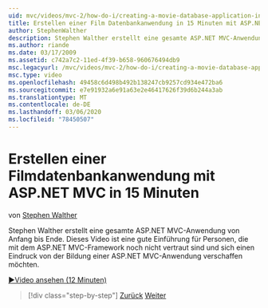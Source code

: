 ```yaml
---
uid: mvc/videos/mvc-2/how-do-i/creating-a-movie-database-application-in-15-minutes-with-aspnet-mvc
title: Erstellen einer Film Datenbankanwendung in 15 Minuten mit ASP.NET MVC | Microsoft-Dokumentation
author: StephenWalther
description: Stephen Walther erstellt eine gesamte ASP.NET MVC-Anwendung von Anfang bis Ende. Dieses Video ist eine gute Einführung für Personen, die noch nicht mit ASP.NET MVC F...
ms.author: riande
ms.date: 03/17/2009
ms.assetid: c742a7c2-11ed-4f39-b658-960676494db9
msc.legacyurl: /mvc/videos/mvc-2/how-do-i/creating-a-movie-database-application-in-15-minutes-with-aspnet-mvc
msc.type: video
ms.openlocfilehash: 49458c6d498b492b138247cb9257cd934e472ba6
ms.sourcegitcommit: e7e91932a6e91a63e2e46417626f39d6b244a3ab
ms.translationtype: MT
ms.contentlocale: de-DE
ms.lasthandoff: 03/06/2020
ms.locfileid: "78450507"
---
```

# <a name="creating-a-movie-database-application-in-15-minutes-with-aspnet-mvc"></a>Erstellen einer Filmdatenbankanwendung mit ASP.NET MVC in 15 Minuten

von [Stephen Walther](https://github.com/StephenWalther)

Stephen Walther erstellt eine gesamte ASP.NET MVC-Anwendung von Anfang bis Ende. Dieses Video ist eine gute Einführung für Personen, die mit dem ASP.NET MVC-Framework noch nicht vertraut sind und sich einen Eindruck von der Bildung einer ASP.NET MVC-Anwendung verschaffen möchten.

[&#9654;Video ansehen (12 Minuten)](https://channel9.msdn.com/Blogs/ASP-NET-Site-Videos/creating-a-movie-database-application-in-15-minutes-with-aspnet-mvc)

> [!div class="step-by-step"]
> [Zurück](creating-a-tasklist-application-with-aspnet-mvc.md)
> [Weiter](understanding-models-views-and-controllers.md)
